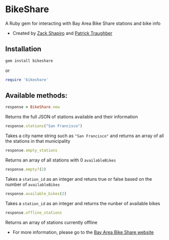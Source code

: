 # BikeShare
A Ruby gem for interacting with Bay Area Bike Share stations and bike info
* Created by [Zack Shapiro](http://twitter.com/zackshapiro) and [Patrick Traughber](http://twitter.com/ptraughber)

## Installation

```ruby
gem install bikeshare
```

or 

```ruby
require 'bikeshare'
```

## Available methods:


```ruby
response = BikeShare.new
```
Returns the full JSON of stations available and their information

```ruby
response.stations("San Francisco")
```
Takes a city name string such as `"San Francisco"` and returns an array of all the stations in that municipality

```ruby
response.empty_stations
```
Returns an array of all stations with 0 `availableBikes`

```ruby
response.empty?(2)
```
Takes a `station_id` as an integer and retuns true or false based on the number of `availableBikes`

```ruby
response.available_bikes(2)
```
Takes a `station_id` as an integer and returns the nunber of available bikes

```ruby
response.offline_stations
```
Returns an array of stations currently offline

* For more information, please go to the [Bay Area Bike Share website](http://bayareabikeshare.com)
